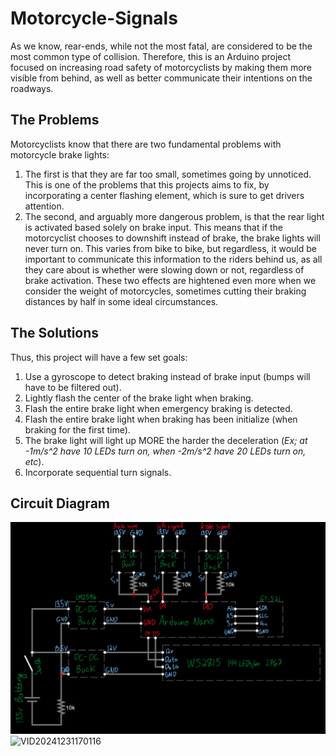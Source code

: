 # Motorcycle-Signals
As we know, rear-ends, while not the most fatal, are considered to be the most common type of collision.
Therefore, this is an Arduino project focused on increasing road safety of motorcyclists by making them more visible from behind, as well as better communicate their intentions on the roadways.

## The Problems
Motorcyclists know that there are two fundamental problems with motorcycle brake lights:
1. The first is that they are far too small, sometimes going by unnoticed. This is one of the problems that this projects aims to fix, by incorporating a center flashing element, which is sure to get drivers attention.
2. The second, and arguably more dangerous problem, is that the rear light is activated based solely on brake input. This means that if the motorcyclist chooses to downshift instead of brake, the brake lights will never turn on. This varies from bike to bike, but regardless, it would be important to communicate this information to the riders behind us, as all they care about is whether were slowing down or not, regardless of brake activation.
These two effects are hightened even more when we consider the weight of motorcycles, sometimes cutting their braking distances by half in some ideal circumstances. 

## The Solutions
Thus, this project will have a few set goals:
1. Use a gyroscope to detect braking instead of brake input (bumps will have to be filtered out).
3. Lightly flash the center of the brake light when braking.
4. Flash the entire brake light when emergency braking is detected.
5. Flash the entire brake light when braking has been initialize (when braking for the first time).
6. The brake light will light up MORE the harder the deceleration (*Ex; at -1m/s^2 have 10 LEDs turn on, when -2m/s^2 have 20 LEDs turn on, etc*).
7. Incorporate sequential turn signals.

## Circuit Diagram
![Circuit](Media/image.png)
![VID20241231170116](https://github.com/user-attachments/assets/03d63844-a77f-4636-bbd6-6810d4615508)


